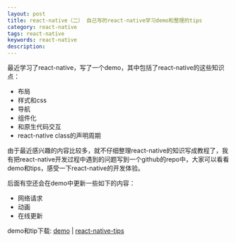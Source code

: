```yaml
---
layout: post
title: react-native（二） 自己写的react-native学习demo和整理的tips
category: react-native
tags: react-native
keywords: react-native
description:
---
```


最近学习了react-native，写了一个demo，其中包括了react-native的这些知识点：

-  布局
-  样式和css
-  导航
-  组件化
-  和原生代码交互
-  react-native class的声明周期

由于最近感兴趣的内容比较多，就不仔细整理react-native的知识写成教程了，我有把react-native开发过程中遇到的问题写到一个github的repo中，大家可以看看demo和tips，感受一下react-native的开发体验。

后面有空还会在demo中更新一些如下的内容：

-  网络请求
-  动画
-  在线更新

demo和tip下载: [demo](https://github.com/coolnameismy/demo/tree/master/react-native/helloworld)  |  [react-native-tips](https://github.com/coolnameismy/dev-tips/tree/master/react-native)



